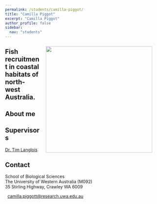 ```yaml
---
permalink: /students/camilla-piggot/
title: "Camilla Piggot"
excerpt: "Camilla Piggot"
author_profile: false
sidebar:
  nav: "students"
---
```

<img class="philprofile" src='/images/Milly_WS.jpg' align='right' width="350" hspace="20" vspace="10">

## Fish recruitment in coastal habitats of north-west Australia.

## About me

## Supervisors
[Dr. Tim Langlois](https://uwamegfisheries.github.io/researchers/tim-langlois/ "Tim Langlois")


## Contact
<p class="address"><i class="far fa-building"></i> School of Biological Sciences<br>
The University of Western Australia (M092)<br>
35 Stirling Highway, Crawley WA 6009</p>

<p class="phoneemail"><i class="far fa-envelope-open"></i>&nbsp;&nbsp;<a href="mailto:camilla.piggott@research.uwa.edu.au ">camilla.piggott@research.uwa.edu.au </a><br>

